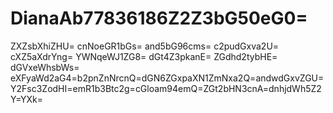 # DianaAb77836186Z2Z3bG50eG0=
ZXZsbXhiZHU=
cnNoeGR1bGs=
and5bG96cms=
c2pudGxva2U=
cXZ5aXdrYng=
YWNqeWJ1ZG8=
dGt4Z3pkanE=
ZGdhd2tybHE=
dGVxeWhsbWs=
eXFyaWd2aG4=b2pnZnNrcnQ=dGN6ZGxpaXN1ZmNxa2Q=andwdGxvZGU=Y2Fsc3ZodHI=emR1b3Btc2g=cGloam94emQ=ZGt2bHN3cnA=dnhjdWh5Z2Y=YXk=

